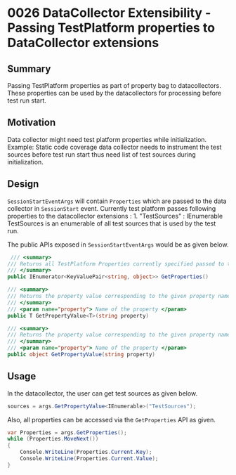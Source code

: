 # 0026 DataCollector Extensibility - Passing TestPlatform properties to DataCollector extensions 

## Summary
Passing TestPlatform properties as part of property bag to datacollectors. These properties can be used by the datacollectors for processing before test run start.

## Motivation
Data collector might need test platform properties while initialization. Example: Static code coverage data collector needs to instrument the test sources before test run start thus need list of test sources during initialization.

## Design
`SessionStartEventArgs` will contain `Properties` which are passed to the data collector in `SessionStart` event.
Currently test platform passes following properties to the datacollector extensions :
    1. "TestSources" : IEnumerable
        TestSources is an enumerable of all test sources that is used by the test run.

The public APIs exposed in `SessionStartEventArgs` would be as given below.
```csharp
 /// <summary>
/// Returns all TestPlatform Properties currently specified passed to the datacollector extenstion
/// </summary>
public IEnumerator<KeyValuePair<string, object>> GetProperties()

/// <summary>
/// Returns the property value corresponding to the given property name.
/// </summary>
/// <param name="property"> Name of the property </param>
public T GetPropertyValue<T>(string property)

/// <summary>
/// Returns the property value corresponding to the given property name.
/// </summary>
/// <param name="property"> Name of the property </param>
public object GetPropertyValue(string property)

```

## Usage
In the datacollector, the user can get test sources as given below.
```csharp
sources = args.GetPropertyValue<IEnumerable>("TestSources");
```

Also, all properties can be accessed via the `GetProperties` API as given.
```csharp
var Properties = args.GetProperties();
while (Properties.MoveNext())
{
    Console.WriteLine(Properties.Current.Key);
    Console.WriteLine(Properties.Current.Value);
}
```